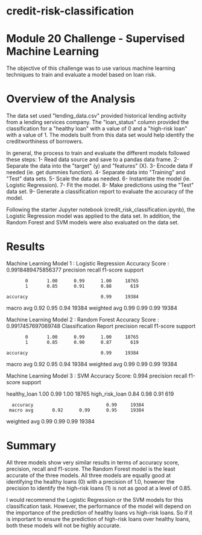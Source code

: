 # credit-risk-classification
# Module 20 Challenge - Supervised Machine Learning

The objective of this challenge was to use various machine learning techniques to train and evaluate a model based on loan risk.

# Overview of the Analysis
The data set used "lending_data.csv" provided historical lending activity from a lending services company. The
"loan_status" column provided the classification for a "healthy loan" with a value of 0 and a "high-risk loan"
with a value of 1. The models built from this data set would help identify the creditworthiness of borrowers.

In general, the process to train and evaluate the different models followed these steps:
1- Read data source and save to a pandas data frame.
2- Separate the data into the "target" (y) and "features" (X).
3- Encode data if needed (ie. get dummies function).
4- Separate data into "Training" and "Test" data sets.
5- Scale the data as needed.
6- Instantiate the model (ie. Logistic Regression).
7- Fit the model.
8- Make predictions using the "Test" data set.
9- Generate a classification report to evaluate the accuracy of the model.

Following the starter Jupyter notebook (credit_risk_classification.ipynb), the Logistic Regression model was 
applied to the data set. In addition, the Random Forest and SVM models were also evaluated on the data set.

# Results
Machine Learning Model 1 : Logistic Regression
Accuracy Score : 0.9918489475856377
precision    recall  f1-score   support

           0       1.00      0.99      1.00     18765
           1       0.85      0.91      0.88       619

    accuracy                           0.99     19384
   macro avg       0.92      0.95      0.94     19384
weighted avg       0.99      0.99      0.99     19384

Machine Learning Model 2 : Random Forest
Accuracy Score : 0.9917457697069748
Classification Report
              precision    recall  f1-score   support

           0       1.00      0.99      1.00     18765
           1       0.85      0.90      0.87       619

    accuracy                           0.99     19384
   macro avg       0.92      0.95      0.94     19384
weighted avg       0.99      0.99      0.99     19384

Machine Learning Model 3 : SVM
Accuracy Score: 0.994
                precision    recall  f1-score   support

  healthy_loan       1.00      0.99      1.00     18765
high_risk_loan       0.84      0.98      0.91       619

      accuracy                           0.99     19384
     macro avg       0.92      0.99      0.95     19384
  weighted avg       0.99      0.99      0.99     19384

# Summary
All three models show very similar results in terms of accuracy score, precision, recall and f1-score.
The Random Forest model is the least accurate of the three models.
All three models are equally good at identifying the healthy loans (0) with a precision of 1.0, however
the precision to identify the high-risk loans (1) is not as good at a level of 0.85.

I would recommend the Logistic Regression or the SVM models for this classification task. However, the performance of the model
will depend on the importance of the prediction of healthy loans vs high-risk loans. So if it is important to
ensure the prediction of high-risk loans over healthy loans, both these models will not be highly accurate. 

